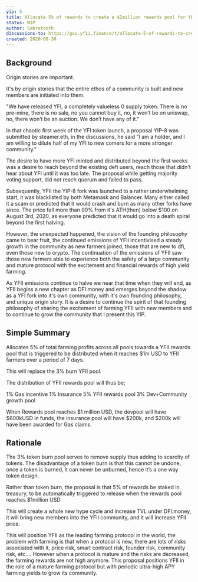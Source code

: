```yaml
---
yip: 5
title: Allocate 5% of rewards to create a $1million rewards pool for YFII farmers
status: WIP
author: Sabretooth
discussions-to: https://gov.yfii.finance/t/allocate-5-of-rewards-to-create-a-1million-rewards-pool-for-yfii-farmers/331
created: 2020-08-30
---
```


## Background

Origin stories are important.

It's by origin stories that the entire ethos of a community is built and new members are initiated into them.

"We have released YFI, a completely valueless 0 supply token. There is no pre-mine, there is no sale, no you cannot buy it, no, it won’t be on uniswap, no, 
there won’t be an auction. We don’t have any of it."

In that chaotic first week of the YFI token launch, a proposal YIP-8 was submitted by steamer.eth, in the discussions, he said "I am a holder, 
and I am willing to dilute half of my YFI to new comers for a more stronger community."

The desire to have more YFI minted and distributed beyond the first weeks was a desire to reach beyond the existing defi users, reach those that didn't hear about YFI
until it was too late.  The proposal while getting majority voting support, did not reach quorum and failed to pass.

Subsequently, YFII the YIP-8 fork was launched to a rather underwhelming start, it was blacklisted by both Metamask and Balancer.  Many either called it a scam or
predicted that it would crash and burn as many other forks have since.  The price fell more than 90% from it's ATH(then) below $100 on August 3rd, 2020, as
everyone predicted that it would go into a death spiral beyond the first halving.

However, the unexpected happened, the vision of the founding philosophy came to bear fruit, the continued emissions of YFII incentivised a steady growth in the community 
as new farmers joined, those that are new to dfi, even those new to crypto.  The continuation of the emissions of YFII saw those new farmers able to experience 
both the safety of a large community and mature protocol with the excitement and financial rewards of high yield farming.

As YFII emissions continue to halve we near that time when they will end, as YFII begins a new chapter as DFI.money and emerges beyond the shadow as a 
YFI fork into it's own community, with it's own founding philosophy, and unique origin story.  It is a desire to continue the spirit of that founding 
philosophy of sharing the excitement of farming YFII with new members and to continue to grow the community that I present this YIP. 

## Simple Summary

Allocates 5% of total farming profits across all pools towards a YFII rewards pool that is triggered to be distributed when it reaches $1m USD to YFII 
farmers over a period of 7 days.

This will replace the 3% burn YFII pool.

The distribution of YFII rewards pool will thus be;

1% Gas incentive
1% Insurance
5% YFII rewards pool
3% Dev+Community growth pool

When Rewards pool reaches $1 million USD, the devpool will have $600kUSD in funds, the insurance pool will have $200k, and $200k will have been awarded for Gas claims.

## Rationale

The 3% token burn pool serves to remove supply thus adding to scarcity of tokens. The disadvantage of a token burn is that this cannot be undone, once a token is burned, it can never be unburned, hence it’s a one way token design.

Rather than token burn, the proposal is that 5% of rewards be staked in treasury, to be automatically triggered to release when the rewards pool reaches $1million USD

This will create a whole new hype cycle and increase TVL under DFI.money, it will bring new members into the YFII community, and it will increase YFII price.

This will position YFII as the leading farming protocol in the world, the problem with farming is that when a protocol is new, there are lots of risks associated with it, price risk, smart contract risk, founder risk, community risk, etc…. However when a protocol is mature and the risks are decreased, the farming rewards are not high anymore. This proposal positions YFII in the role of a mature farming protocol but with periodic ultra-high APY farming yields to grow its community.

